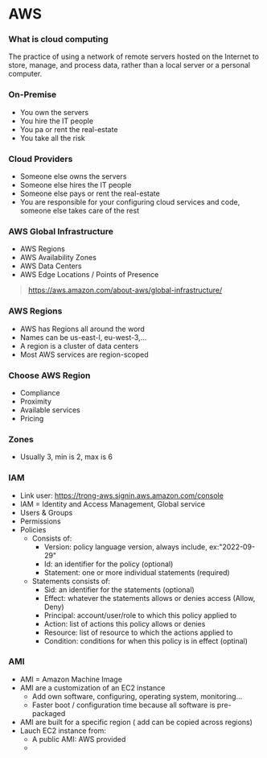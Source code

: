 # AWS
### **What is cloud computing**
The practice of using a network of remote servers hosted on the Internet to store, manage, and process data, rather than a local server or a personal computer.

### **On-Premise**
- You own the servers
- You hire the IT people
- You pa or rent the real-estate
- You take all the risk

### **Cloud Providers**
- Someone else owns the servers
- Someone else hires the IT people
- Someone else pays or rent the real-estate
- You are responsible for your configuring cloud services and code, someone else takes care of the rest

### **AWS Global Infrastructure**
- AWS Regions
- AWS Availability Zones
- AWS Data Centers
- AWS Edge Locations / Points of Presence
> https://aws.amazon.com/about-aws/global-infrastructure/

### **AWS Regions**
- AWS has Regions all around the word
- Names can be us-east-l, eu-west-3,...
- A region is a cluster of data centers
- Most AWS services are region-scoped

### **Choose AWS Region**
- Compliance
- Proximity
- Available services
- Pricing

### **Zones**
- Usually 3, min is 2, max is 6

### **IAM**
- Link user: https://trong-aws.signin.aws.amazon.com/console
- IAM = Identity and Access Management, Global service
- Users & Groups
- Permissions
- Policies
    - Consists of:
        - Version: policy language version, always include, ex:"2022-09-29"
        - Id: an identifier for the policy (optional)
        - Statement: one or more individual statements (required)
    - Statements consists of:
        - Sid: an identifier for the statements (optional)
        - Effect: whatever the statements allows or denies access (Allow, Deny)
        - Principal: account/user/role to which this policy applied to
        - Action: list of actions this policy allows or denies
        - Resource: list of resource to which the actions applied to
        - Condition: conditions for when this policy is in effect (optinal)

### **AMI**
- AMI = Amazon Machine Image
- AMI are a customization of an EC2 instance
  - Add own software, configuring, operating system, monitoring...
  - Faster boot / configuration time because all software is pre-packaged
- AMI are built for a specific region ( add can be copied across regions)
- Lauch EC2 instance from:
  - A public AMI: AWS provided
  - 